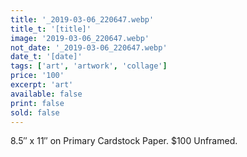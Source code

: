 ```yaml
---
title: '_2019-03-06_220647.webp'
title_t: '[title]'
image: '2019-03-06_220647.webp'
not_date: '_2019-03-06_220647.webp'
date_t: '[date]'
tags: ['art', 'artwork', 'collage']
price: '100'
excerpt: 'art'
available: false
print: false
sold: false
---
```



8.5″ x 11″ on Primary Cardstock Paper.
$100 Unframed.
